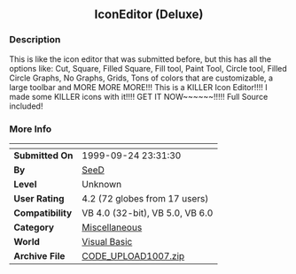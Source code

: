 ﻿<div align="center">

## IconEditor \(Deluxe\)


</div>

### Description

This is like the icon editor that was submitted before, but this has all the options like: Cut, Square, Filled Square, Fill tool, Paint Tool, Circle tool, Filled Circle Graphs, No Graphs, Grids, Tons of colors that are customizable, a large toolbar and MORE MORE MORE!!! This is a KILLER Icon Editor!!!! I made some KILLER icons with it!!!! GET IT NOW~~~~~~!!!!! Full Source included!
 
### More Info
 


<span>             |<span>
---                |---
**Submitted On**   |1999-09-24 23:31:30
**By**             |[SeeD](https://github.com/Planet-Source-Code/PSCIndex/blob/master/ByAuthor/seed.md)
**Level**          |Unknown
**User Rating**    |4.2 (72 globes from 17 users)
**Compatibility**  |VB 4\.0 \(32\-bit\), VB 5\.0, VB 6\.0
**Category**       |[Miscellaneous](https://github.com/Planet-Source-Code/PSCIndex/blob/master/ByCategory/miscellaneous__1-1.md)
**World**          |[Visual Basic](https://github.com/Planet-Source-Code/PSCIndex/blob/master/ByWorld/visual-basic.md)
**Archive File**   |[CODE\_UPLOAD1007\.zip](https://github.com/Planet-Source-Code/seed-iconeditor-deluxe__1-3710/archive/master.zip)








